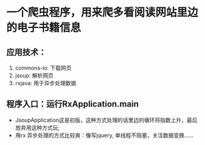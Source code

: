 # 一个爬虫程序，用来爬多看阅读网站里边的电子书籍信息

## 应用技术：

1. commons-io: 下载网页
2. jsoup: 解析网页
3. rxjava: 用于异步处理数据

## 程序入口：运行RxApplication.main

* JsoupApplication这是初版，这种方式处理的话里边的循环将指数上升，最后放弃用这种方式玩;
* 用rx 异步处理的方式比较爽：像写jquery, 单线程不阻塞，关注数据变换……



